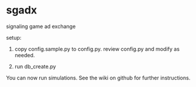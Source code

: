 # sgadx
signaling game ad exchange

setup:

1) copy config.sample.py to config.py. review config.py and modify as needed.

2) run db_create.py

You can now run simulations. See the wiki on github for further instructions.
